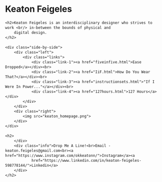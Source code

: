 <!DOCTYPE html>
<html lang="en">

<head>
    <title>Keaton Feigeles</title>
    <link rel="stylesheet" href="style.css">
</head>

<body>
    <h1>Keaton Feigeles</h1>

    <h2>Keaton Feigeles is an interdisciplinary designer who strives to work <br/> in-between the bounds of physical and
        digital design.
    </h2>

    <div class="side-by-side">
        <div class="left">
            <div class="links">
                <div class="link-1"><a href="fiveinfive.html">Ease Dropped</a></div><br>
                <div class="link-2"><a href="IiF.html">How Do You Wear That?</a></div><br>
                <div class="link-3"><a href="instructionsets.html">"If I Were In Power..."</a></div><br>
                <div class="link-4"><a href="127hours.html">127 Hours</a></div>
            </div>
        </div>
        <div class="right">
            <img src="keaton_homepage.png">
        </div>
    </div>

    <h2>
        </div>
        <div class="info">Drop Me A Line!<br>Email - keaton.feigeles@gmail.com<br><a href="https://www.instagram.com/okkeatonn/">Instagram</a><a
                href="https://www.linkedin.com/in/keaton-feigeles-598778144/">Linkedin</a>
        </div>
    </h2>

</body>

